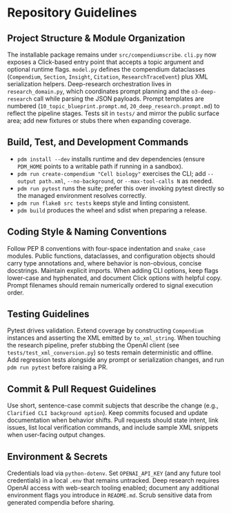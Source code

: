 # Repository Guidelines

## Project Structure & Module Organization
The installable package remains under `src/compendiumscribe`. `cli.py` now exposes a Click-based entry point that accepts a topic argument and optional runtime flags. `model.py` defines the compendium dataclasses (`Compendium`, `Section`, `Insight`, `Citation`, `ResearchTraceEvent`) plus XML serialization helpers. Deep-research orchestration lives in `research_domain.py`, which coordinates prompt planning and the `o3-deep-research` call while parsing the JSON payloads. Prompt templates are numbered (`10_topic_blueprint.prompt.md`, `20_deep_research.prompt.md`) to reflect the pipeline stages. Tests sit in `tests/` and mirror the public surface area; add new fixtures or stubs there when expanding coverage.

## Build, Test, and Development Commands
- `pdm install --dev` installs runtime and dev dependencies (ensure `PDM_HOME` points to a writable path if running in a sandbox).
- `pdm run create-compendium "Cell biology"` exercises the CLI; add `--output path.xml`, `--no-background`, or `--max-tool-calls N` as needed.
- `pdm run pytest` runs the suite; prefer this over invoking pytest directly so the managed environment resolves correctly.
- `pdm run flake8 src tests` keeps style and linting consistent.
- `pdm build` produces the wheel and sdist when preparing a release.

## Coding Style & Naming Conventions
Follow PEP 8 conventions with four-space indentation and `snake_case` modules. Public functions, dataclasses, and configuration objects should carry type annotations and, where behavior is non-obvious, concise docstrings. Maintain explicit imports. When adding CLI options, keep flags lower-case and hyphenated, and document Click options with helpful copy. Prompt filenames should remain numerically ordered to signal execution order.

## Testing Guidelines
Pytest drives validation. Extend coverage by constructing `Compendium` instances and asserting the XML emitted by `to_xml_string`. When touching the research pipeline, prefer stubbing the OpenAI client (see `tests/test_xml_conversion.py`) so tests remain deterministic and offline. Add regression tests alongside any prompt or serialization changes, and run `pdm run pytest` before raising a PR.

## Commit & Pull Request Guidelines
Use short, sentence-case commit subjects that describe the change (e.g., `Clarified CLI background option`). Keep commits focused and update documentation when behavior shifts. Pull requests should state intent, link issues, list local verification commands, and include sample XML snippets when user-facing output changes.

## Environment & Secrets
Credentials load via `python-dotenv`. Set `OPENAI_API_KEY` (and any future tool credentials) in a local `.env` that remains untracked. Deep research requires OpenAI access with web-search tooling enabled; document any additional environment flags you introduce in `README.md`. Scrub sensitive data from generated compendia before sharing.
